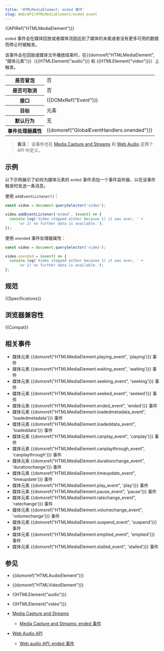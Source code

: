 ```yaml
---
title: 'HTMLMediaElement: ended 事件'
slug: Web/API/HTMLMediaElement/ended_event
---
```


{{APIRef("HTMLMediaElement")}}

`ended` 事件会在媒体回放或者媒体流因达到了媒体的未尾或者没有更多可用的数据而停止时被触发。

该事件会在回放或媒体文件播放结束时，在{{domxref("HTMLMediaElement", "媒体元素")}}（{{HTMLElement("audio")}} 和 {{HTMLElement("video")}}）上触发。

<table class="properties">
  <tbody>
    <tr>
      <th scope="row">是否冒泡</th>
      <td>否</td>
    </tr>
    <tr>
      <th scope="row">是否可取消</th>
      <td>否</td>
    </tr>
    <tr>
      <th scope="row">接口</th>
      <td>{{DOMxRef("Event")}}</td>
    </tr>
    <tr>
      <th scope="row">目标</th>
      <td>元素</td>
    </tr>
    <tr>
      <th scope="row">默认行为</th>
      <td>无</td>
    </tr>
    <tr>
      <th scope="row">事件处理器属性</th>
      <td>{{domxref("GlobalEventHandlers.onended")}}</td>
    </tr>
  </tbody>
</table>

> **备注：** 该事件也在 [Media Capture and Streams](/zh-CN/docs/Web/API/Media_Streams_API) 和 [Web Audio](/zh-CN/docs/Web/API/Web_Audio_API) 这两个 API 中定义。

## 示例

以下示例展示了如何为媒体元素的 `ended` 事件添加一个事件监听器，以在该事件触发时发送一条消息。

使用 `addEventListener()`：

```js
const video = document.querySelector('video');

video.addEventListener('ended', (event) => {
  console.log('Video stopped either because 1) it was over, ' +
      'or 2) no further data is available.');
});
```

使用 `onended` 事件处理器属性：

```js
const video = document.querySelector('video');

video.onended = (event) => {
  console.log('Video stopped either because 1) it was over, ' +
      'or 2) no further data is available.');
};
```

## 规范

{{Specifications}}

## 浏览器兼容性

{{Compat}}

## 相关事件

- 媒体元素 {{domxref("HTMLMediaElement.playing_event", 'playing')}} 事件
- 媒体元素 {{domxref("HTMLMediaElement.waiting_event", 'waiting')}} 事件
- 媒体元素 {{domxref("HTMLMediaElement.seeking_event", 'seeking')}} 事件
- 媒体元素 {{domxref("HTMLMediaElement.seeked_event", 'seeked')}} 事件
- 媒体元素 {{domxref("HTMLMediaElement.ended_event", 'ended')}} 事件
- 媒体元素 {{domxref("HTMLMediaElement.loadedmetadata_event", 'loadedmetadata')}} 事件
- 媒体元素 {{domxref("HTMLMediaElement.loadeddata_event", 'loadeddata')}} 事件
- 媒体元素 {{domxref("HTMLMediaElement.canplay_event", 'canplay')}} 事件
- 媒体元素 {{domxref("HTMLMediaElement.canplaythrough_event", 'canplaythrough')}} 事件
- 媒体元素 {{domxref("HTMLMediaElement.durationchange_event", 'durationchange')}} 事件
- 媒体元素 {{domxref("HTMLMediaElement.timeupdate_event", 'timeupdate')}} 事件
- 媒体元素 {{domxref("HTMLMediaElement.play_event", 'play')}} 事件
- 媒体元素 {{domxref("HTMLMediaElement.pause_event", 'pause')}} 事件
- 媒体元素 {{domxref("HTMLMediaElement.ratechange_event", 'ratechange')}} 事件
- 媒体元素 {{domxref("HTMLMediaElement.volumechange_event", 'volumechange')}} 事件
- 媒体元素 {{domxref("HTMLMediaElement.suspend_event", 'suspend')}} 事件
- 媒体元素 {{domxref("HTMLMediaElement.emptied_event", 'emptied')}} 事件
- 媒体元素 {{domxref("HTMLMediaElement.stalled_event", 'stalled')}} 事件

## 参见

- {{domxref("HTMLAudioElement")}}
- {{domxref("HTMLVideoElement")}}
- {{HTMLElement("audio")}}
- {{HTMLElement("video")}}
- [Media Capture and Streams](/zh-CN/docs/Web/API/Media_Streams_API)

  - [Media Capture and Streams](/zh-CN/docs/Web/API/Media_Streams_API)[: ended 事件](/zh-CN/docs/Web/API/MediaStreamTrack/ended_event)

- [Web Audio API](/zh-CN/docs/Web/API/Web_Audio_API)

  - [Web audio API: ended 事件](/zh-CN/docs/Web/API/AudioScheduledSourceNode/ended_event)
